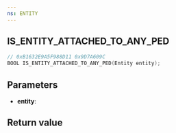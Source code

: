 ```yaml
---
ns: ENTITY
---
```

## IS_ENTITY_ATTACHED_TO_ANY_PED

```c
// 0xB1632E9A5F988D11 0x9D7A609C
BOOL IS_ENTITY_ATTACHED_TO_ANY_PED(Entity entity);
```


## Parameters
* **entity**: 

## Return value
